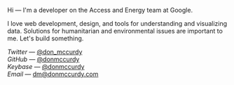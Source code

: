 




Hi — I'm a developer on the Access and Energy team at Google.

I love web development, design, and tools for understanding and visualizing data. Solutions for humanitarian and environmental issues are important to me. Let's build something.

*Twitter* — [@don_mccurdy](https://twitter.com/don_mccurdy)  
*GitHub* — [@donmccurdy](https://github.com/donmccurdy)  
*Keybase* — [@donmccurdy](https://keybase.io/donmccurdy)  
*Email* — [dm@donmccurdy.com](mailto:dm@donmccurdy.com)

